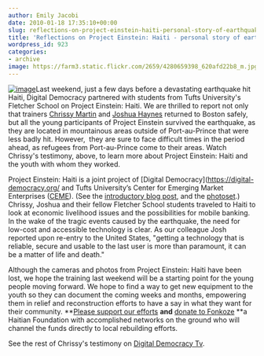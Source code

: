 ```yaml
---
author: Emily Jacobi
date: 2010-01-18 17:35:10+00:00
slug: reflections-on-project-einstein-haiti-personal-story-of-earthquake-survivor
title: 'Reflections on Project Einstein: Haiti - personal story of earthquake survivor'
wordpress_id: 923
categories:
- archive
image: https://farm3.static.flickr.com/2659/4280659398_620afd22b8_m.jpg
---
```


[![image](https://farm3.static.flickr.com/2659/4280659398_620afd22b8_m.jpg)](http://www.flickr.com/photos/digitaldemocracy/4280659398/in/set-72157623193844546)Last weekend, just a few days before a devastating earthquake hit Haiti, Digital Democracy partnered with students from Tufts University's Fletcher School on Project Einstein: Haiti. We are thrilled to report not only that trainers [Chrissy Martin](http://twitter.com/chrissiy) and [Joshua Haynes](http://twitter.com/joshuahaynes) returned to Boston safely, but all the young participants of Project Einstein survived the earthquake, as they are located in mountainous areas outside of Port-au-Prince that were less badly hit. However,  they are sure to face difficult times in the period ahead, as refugees from Port-au-Prince come to their areas. Watch Chrissy's testimony, above, to learn more about Project Einstein: Haiti and the youth with whom they worked.

Project Einstein: Haiti is a joint project of [Digital Democracy](https://digital-democracy.org/ and Tufts University’s Center for Emerging Market Enterprises ([CEME](http://fletcher.tufts.edu/ibc/ceme.shtml%29)). (See the [introductory blog post](../2010/01/07/introducing-project-einstein-haiti/), and the [photoset](http://www.flickr.com/photos/digitaldemocracy/sets/72157623193844546/).) Chrissy, Joshua and their fellow Fletcher School students traveled to Haiti to look at economic livelihood issues and the possibilities for mobile banking. In the wake of the tragic events caused by the earthquake, the need for low-cost and accessible technology is clear. As our colleague Josh reported upon re-entry to the United States, "getting a technology that is reliable, secure and usable to the last user is more than paramount, it can be a matter of life and death."

Although the cameras and photos from Project Einstein: Haiti have been lost, we hope the training last weekend will be a starting point for the young people moving forward. We hope to find a way to get new equipment to the youth so they can document the coming weeks and months, empowering them in relief and reconstruction efforts to have a say in what they want for their community. **[Please support our efforts](../donate/) **and** [donate to Fonkoze](http://www.fonkoze.org/) **a Haitian Foundation with accomplished networks on the ground who will channel the funds directly to local rebuilding efforts.



See the rest of Chrissy's testimony on [Digital Democracy Tv](/ddtv/).
